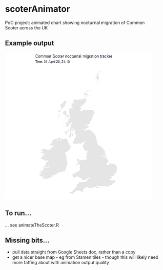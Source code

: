 # scoterAnimator
PoC project: animated chart showing nocturnal migration of Common Scoter across the UK

## Example output
![](https://github.com/dbradnum/scoterAnimator/blob/master/scoter_2020-04-01.gif)

## To run...  
... see animateTheScoter.R

## Missing bits...
* pull data straight from Google Sheets doc, rather than a copy
* get a nicer base map - eg from Stamen tiles - though this will likely need more faffing about with animation output quality
